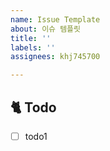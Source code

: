 ```yaml
---
name: Issue Template
about: 이슈 템플릿
title: ''
labels: ''
assignees: khj745700

---
```


## 🐈 Todo

<!-- 무엇을 할 것인가를 체크박스로 만들고 작업이 끝날 때마다 체크하면서 진행 -->

-  [ ] todo1
